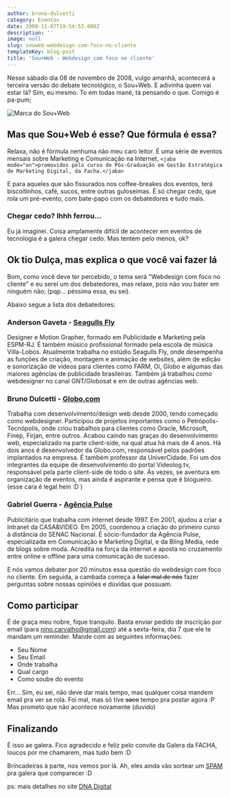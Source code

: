 ```yaml
---
author: bruno-dulcetti
category: Eventos
date: 2008-11-07T19:54:53.000Z
description: ''
image: null
slug: souweb-webdesign-com-foco-no-cliente
templateKey: blog-post
title: 'Sou+Web - Webdesign com foco no cliente'
---
```


Nesse sábado dia 08 de novembro de 2008, vulgo amanhã, acontecerá a terceira versão do debate tecnológico, o Sou+Web. E adivinha quem vai estar lá? Sim, eu mesmo. To em todas mané, tá pensando o que. Comigo é pa-pum;

![Marca do Sou+Web](/assets/images/posts/marca-sou+web.png)

## Mas que Sou+Web é esse? Que fórmula é essa?

Relaxa, não é fórmula nenhuma não meu caro leitor. É uma série de eventos mensais sobre Marketing e Comunicação na Internet, `<jaba mode="on">promovidos pelo curso de Pós-Graduação em Gestão Estratégica de Marketing Digital, da Facha.</jaba>`

E para aqueles que são fissurados nos coffee-breakes dos eventos, terá biscoitinhos, café, sucos, entre outras guloseimas. É só chegar cedo, que rola um pré-evento, com bate-papo com os debatedores e tudo mais.

### Chegar cedo? Ihhh ferrou...

Eu já imaginei. Coisa amplamente difícil de acontecer em eventos de tecnologia é a galera chegar cedo. Mas tentem pelo menos, ok?

## Ok tio Dulça, mas explica o que você vai fazer lá

Bom, como você deve ter percebido, o tema será "Webdesign com foco no cliente" e eu serei um dos debatedores, mas relaxe, pois não vou bater em ninguém não; (pqp... péssima essa, eu sei).

Abaixo segue a lista dos debatedores:

### Anderson Gaveta - <a href="http://www.seagullsfly.com/">Seagulls Fly</a>

Designer e Motion Grapher, formado em Publicidade e Marketing pela ESPM-RJ. É também músico profissional formado pela escola de música Villa-Lobos. Atualmente trabalha no estúdio Seagulls Fly, onde desempenha as funções de criação, montagem e animação de websites, além de edição e sonorização de vídeos para clientes como FARM, Oi, Globo e algumas das maiores agências de publicidade brasileiras. Também já trabalhou como webdesigner no canal GNT/Globosat e em de outras agências web.

### Bruno Dulcetti - <a href="http://www.globo.com/">Globo.com</a>

Trabalha com desenvolvimento/design web desde 2000, tendo começado como webdesigner. Participou de projetos importantes como o Petrópolis-Tecnópolis, onde criou trabalhos para clientes como Oracle, Microsoft, Finep, Firjan, entre outros. Acabou caindo nas graças do desenvolvimento web, especializado na parte client-side, na qual atua há mais de 4 anos. Há dois anos é desenvolvedor da Globo.com, responsável pelos padrões implantados na empresa. É também professor da UniverCidade. Foi um dos integrantes da equipe de desenvolvimento do portal Videolog.tv, responsável pela parte client-side de todo o site. Ás vezes, se aventura em organização de eventos, mas ainda é aspirante e pensa que é blogueiro. (esse cara é legal hein :D )

### Gabriel Guerra - <a href="http://www.agenciapulse.com.br/">Agência Pulse</a>

Publicitário que trabalha com internet desde 1997. Em 2001, ajudou a criar a Intranet da CASA&VIDEO. Em 2005, coordenou a criação do primeiro curso à distância do SENAC Nacional. É sócio-fundador da Agência Pulse, especializada em Comunicação e Marketing Digital, e da Bling Media, rede de blogs sobre moda. Acredita na força da internet e aposta no cruzamento entre online e offline para uma comunicação de sucesso.

E nós vamos debater por 20 minutos essa questão do webdesign com foco no cliente. Em seguida, a cambada começa a ~~falar mal de nós~~ fazer perguntas sobre nossas opiniões e dúvidas que possuam.

## Como participar

É de graça meu nobre, fique tranquilo. Basta enviar pedido de inscrição por email (para nino.carvalho@gmail.com) até a sexta-feira, dia 7 que ele te mandam um reminder. Mande com as seguintes informações:

- Seu Nome
- Seu Email
- Onde trabalha
- Qual cargo
- Como soube do evento

Err... Sim, eu sei, não deve dar mais tempo, mas qualquer coisa mandem email pra ver se rola. Foi mal, mas só tive ~~saco~~ tempo pra postar agora :P Mas prometo que não acontece novamente (duvido)

## Finalizando

É isso ae galera. Fico agradecido e feliz pelo convite da Galera da FACHA, loucos por me chamarem, mas tudo bem :D

Brincadeiras à parte, nos vemos por lá. Ah, eles ainda vão sortear um <a href="http://www.spam.com/">SPAM</a> pra galera que comparecer :D

ps: mais detalhes no site <a href="http://dnadigital.wordpress.com/2008/11/06/webdesign-com-foco-no-cliente/">DNA Digital</a>
